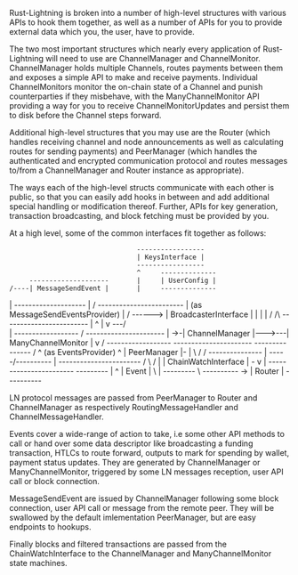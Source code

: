Rust-Lightning is broken into a number of high-level structures with various APIs to hook
them together, as well as a number of APIs for you to provide external data which you,
the user, have to provide.

The two most important structures which nearly every application of Rust-Lightning will
need to use are ChannelManager and ChannelMonitor. ChannelManager holds multiple Channels,
routes payments between them and exposes a simple API to make and receive payments.
Individual ChannelMonitors monitor the on-chain state of a Channel and punish
counterparties if they misbehave, with the ManyChannelMonitor API providing a way for you
to receive ChannelMonitorUpdates and persist them to disk before the Channel steps forward.

Additional high-level structures that you may use are the Router (which handles receiving
channel and node announcements as well as calculating routes for sending payments) and
PeerManager (which handles the authenticated and encrypted communication protocol and
routes messages to/from a ChannelManager and Router instance as appropriate).

The ways each of the high-level structs communicate with each other is public, so that
you can easily add hooks in between and add additional special handling or modification
thereof. Further, APIs for key generation, transaction broadcasting, and block fetching
must be provided by you.

At a high level, some of the common interfaces fit together as follows:



                                    -----------------
                                    | KeysInterface |
                                    -----------------
                                    ^     --------------
         --------------------       |     | UserConfig |
    /----| MessageSendEvent |       |     --------------
   |     --------------------       |    /            ------------------------
   | (as MessageSendEventsProvider) |   /     ------> | BroadcasterInterface |
   |                     |          |  /     /\       ------------------------
   |                     ^          | v  ---/  \
   |                 ------------------ /      ----------------------
   |              ->-| ChannelManager |--->---| ManyChannelMonitor |
   v             /   ------------------       ----------------------
--------------- /        ^        (as EventsProvider)   ^
| PeerManager |-         |             \     /         /
---------------          |            --\---/----------
    |       -----------------------  /   \ /
    |       | ChainWatchInterface | -     v
    |       -----------------------   ---------
    |         ^                       | Event |
     \        |                       ---------
      \   ----------
       -> | Router |
          ----------


LN protocol messages are passed from PeerManager to Router and ChannelManager as
respectively RoutingMessageHandler and ChannelMessageHandler.

Events cover a wide-range of action to take, i.e some other API methods to call
or hand over some data descriptor like broadcasting a funding transaction, HTLCs
to route forward, outputs to mark for spending by wallet, payment status updates.
They are generated by ChannelManager or ManyChannelMonitor, triggered by some LN
messages reception, user API call or block connection.

MessageSendEvent are issued by ChannelManager following some block connection, user
API call or message from the remote peer. They will be swallowed by the default
imlementation PeerManager, but are easy endpoints to hookups.

Finally blocks and filtered transactions are passed from the ChainWatchInterface
to the ChannelManager and ManyChannelMonitor state machines.
